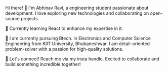 Hi there! 👋
I'm Abhinav Ravi, a engineering student passionate about development. I love exploring new technologies and collaborating on open-source projects.

🌱 Currently learning React to enhance my expertise in it.

💼 I am currently pursuing Btech. in Electronics and Computer Science Engineering from KIIT University, Bhubaneshwar. I am detail-oriented problem-solver with a passion for high-quality solutions.

🌟 Let's connect! Reach me via my insta handle. Excited to collaborate and build something incredible together!


